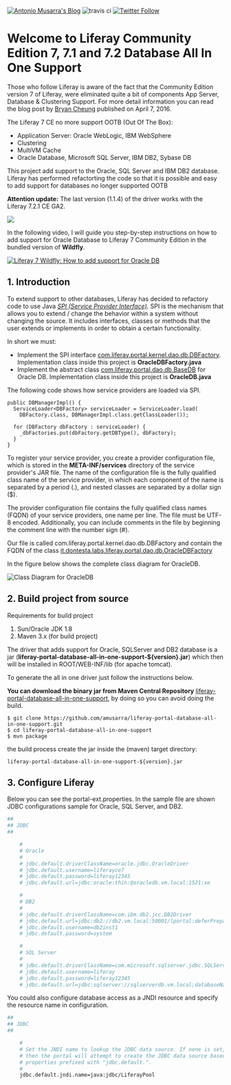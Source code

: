[![Antonio Musarra's Blog](https://img.shields.io/badge/maintainer-Antonio_Musarra's_Blog-purple.svg?colorB=6e60cc)](https://www.dontesta.it)
![travis ci](https://travis-ci.org/amusarra/liferay-portal-database-all-in-one-support.svg?branch=master)
[![Twitter Follow](https://img.shields.io/twitter/follow/antonio_musarra.svg?style=social&label=%40antonio_musarra%20on%20Twitter&style=plastic)](https://twitter.com/antonio_musarra)


# Welcome to Liferay Community Edition 7, 7.1 and 7.2 Database All In One Support
Those who follow Liferay is aware of the fact that the Community Edition 
version 7 of Liferay, were eliminated quite a bit of components App Server, 
Database & Clustering Support. For more detail information you can read the 
blog post by [Bryan Cheung]( https://www.liferay.com/it/web/bryan.cheung/blog/-/blogs/liferay-portal-7-ce-app-server-database-clustering-support) published on April 7, 2016.

The Liferay 7 CE no more support OOTB (Out Of The Box):
* Application Server: Oracle WebLogic, IBM WebSphere
* Clustering
* MultiVM Cache
* Oracle Database, Microsoft SQL Server, IBM DB2, Sybase DB

This project add support to the Oracle, SQL Server and IBM DB2 database. 
Liferay has performed refactorting the code so that it is possible and easy 
to add support for databases no longer supported OOTB

**Attention update:** The last version (1.1.4) of the driver works with the 
Liferay 7.2.1 CE GA2.

[<img src="https://www.dontesta.it/wp-content/uploads/2017/04/PayPalMeAntonioMusarra.png">](https://paypal.me/AntonioMusarra)

In the following video, I will guide you step-by-step instructions on how to 
add support for Oracle Database to Liferay 7 Community Edition in the bundled 
version of **Wildfly**.

[![Liferay 7 Wildfly: How to add support for Oracle DB ](https://img.youtube.com/vi/7fojCjko7Ac/0.jpg)](https://www.youtube.com/watch?v=7fojCjko7Ac)

## 1. Introduction
To extend support to other databases, Liferay has decided to refactory code to 
use Java [*SPI (Service Provider Interface)*](https://docs.oracle.com/javase/tutorial/sound/SPI-intro.html). 
SPI is the mechanism that allows you to extend / change the behavior within a 
system without changing the source. It includes interfaces, classes or methods 
that the user extends or implements in order to obtain a certain functionality.

In short we must:
* Implement the SPI interface [com.liferay.portal.kernel.dao.db.DBFactory](https://github.com/liferay/liferay-portal/blob/2960360870ae69360861a720136e082a06c5548f/portal-kernel/src/com/liferay/portal/kernel/dao/db/DBFactory.java). Implementation class inside this project is **OracleDBFactory.java**
* Implement the abstract class [com.liferay.portal.dao.db.BaseDB](https://github.com/liferay/liferay-portal/blob/master/portal-impl/src/com/liferay/portal/dao/db/BaseDB.java) for Oracle DB. Implementation class inside this project is **OracleDB.java**

The following code shows how service providers are loaded via SPI.
```
public DBManagerImpl() {
  ServiceLoader<DBFactory> serviceLoader = ServiceLoader.load(
    DBFactory.class, DBManagerImpl.class.getClassLoader());

  for (DBFactory dbFactory : serviceLoader) {
    _dbFactories.put(dbFactory.getDBType(), dbFactory);
  }
}
```
To register your service provider, you create a provider configuration file, 
which is stored in the **META-INF/services** directory of the service provider's 
JAR file. The name of the configuration file is the fully qualified class name 
of the service provider, in which each component of the name is separated by a 
period (.), and nested classes are separated by a dollar sign ($).

The provider configuration file contains the fully qualified class names (FQDN) 
of your service providers, one name per line. The file must be UTF-8 encoded. 
Additionally, you can include comments in the file by beginning the comment line 
with the number sign (#).

Our file is called com.liferay.portal.kernel.dao.db.DBFactory and contain the 
FQDN of the class [it.dontesta.labs.liferay.portal.dao.db.OracleDBFactory](https://github.com/amusarra/liferay-portal-database-all-in-one-support/blob/master/src/main/java/it/dontesta/labs/liferay/portal/dao/db/OracleDBFactory.java)


In the figure below shows the complete class diagram for OracleDB.

![Class Diagram for OracleDB](https://www.dontesta.it/wp-content/uploads/2014/02/OracleDB.png)


## 2. Build project from source
Requirements for build project
1. Sun/Oracle JDK 1.8
2. Maven 3.x (for build project)

The driver that adds support for Oracle, SQLServer and DB2 database 
is a jar (**liferay-portal-database-all-in-one-support-${version}.jar**) which 
then will be installed in ROOT/WEB-INF/lib (for apache tomcat).

To generate the all in one driver just follow the instructions below.

**You can download the binary jar from Maven Central Repository**
[liferay-portal-database-all-in-one-support](https://search.maven.org/#search%7Cga%7C1%7Cit.dontesta), 
by doing so you can avoid doing the build.

```
$ git clone https://github.com/amusarra/liferay-portal-database-all-in-one-support.git
$ cd liferay-portal-database-all-in-one-support
$ mvn package
```

the build process create the jar inside the (maven) target directory:

```
liferay-portal-database-all-in-one-support-${version}.jar
```

## 3. Configure Liferay

Below you can see the portal-ext.properties. In the sample file are shown JDBC 
configurations sample for Oracle, SQL Server, and DB2.

```bash
##
## JDBC
##

    #
    # Oracle
    #
    # jdbc.default.driverClassName=oracle.jdbc.OracleDriver
    # jdbc.default.username=liferayce7
    # jdbc.default.password=liferay12345
    # jdbc.default.url=jdbc:oracle:thin:@oracledb.vm.local:1521:xe

    #
    # DB2
    #
    # jdbc.default.driverClassName=com.ibm.db2.jcc.DB2Driver
    # jdbc.default.url=jdbc:db2://db2.vm.local:50001/lportal:deferPrepares=false;fullyMaterializeInputStreams=true;fullyMaterializeLobData=true;progresssiveLocators=2;progressiveStreaming=2;
    # jdbc.default.username=db2inst1
    # jdbc.default.password=system

    #
    # SQL Server
    #
    # jdbc.default.driverClassName=com.microsoft.sqlserver.jdbc.SQLServerDriver
    # jdbc.default.username=liferay
    # jdbc.default.password=liferay12345
    # jdbc.default.url=jdbc:sqlserver://sqlserverdb.vm.local;databaseName=liferayce7
```

You could also configure database access as a JNDI resource and specify the 
resource name in configuration.

```bash
##
## JDBC
##

	#
    # Set the JNDI name to lookup the JDBC data source. If none is set,
    # then the portal will attempt to create the JDBC data source based on the
    # properties prefixed with "jdbc.default.".
    #
    jdbc.default.jndi.name=java:jdbc/LiferayPool
```
